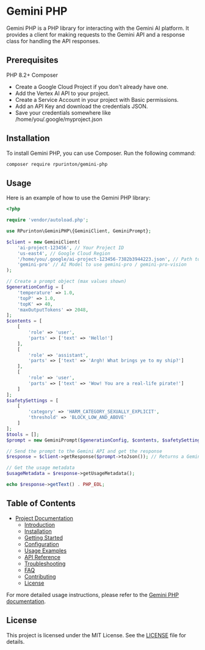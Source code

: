 # Gemini PHP

Gemini PHP is a PHP library for interacting with the Gemini AI platform. It provides a client for making requests to the Gemini API and a response class for handling the API responses.

## Prerequisites

PHP 8.2+
Composer

- Create a Google Cloud Project if you don't already have one.
- Add the Vertex AI API to your project.
- Create a Service Account in your project with Basic permissions.
- Add an API Key and download the credentials JSON.
- Save your credentials somewhere like /home/you/.google/myproject.json
  
## Installation

To install Gemini PHP, you can use Composer. Run the following command:

```bash
composer require rpurinton/gemini-php
```

## Usage

Here is an example of how to use the Gemini PHP library:

```php
<?php

require 'vendor/autoload.php';

use RPurinton\GeminiPHP\{GeminiClient, GeminiPrompt};

$client = new GeminiClient(
    'ai-project-123456', // Your Project ID
    'us-east4', // Google Cloud Region
    '/home/you/.google/ai-project-123456-7382b3944223.json', // Path to Service Account Credentials
    'gemini-pro' // AI Model to use gemini-pro / gemini-pro-vision
);

// Create a prompt object (max values shown)
$generationConfig = [
    'temperature' => 1.0,
    'topP' => 1.0,
    'topK' => 40,
    'maxOutputTokens' => 2048,
];
$contents = [
    [
        'role' => 'user',
        'parts' => ['text' => 'Hello!']
    ],
    [
        'role' => 'assistant',
        'parts' => ['text' => 'Argh! What brings ye to my ship?']
    ],
    [
        'role' => 'user',
        'parts' => ['text' => 'Wow! You are a real-life pirate!']
    ]
];
$safetySettings = [
    [
        'category' => 'HARM_CATEGORY_SEXUALLY_EXPLICIT',
        'threshold' => 'BLOCK_LOW_AND_ABOVE'
    ]
];
$tools = [];
$prompt = new GeminiPrompt($generationConfig, $contents, $safetySettings, $tools);

// Send the prompt to the Gemini API and get the response
$response = $client->getResponse($prompt->toJson()); // Returns a GeminiResponse Object

// Get the usage metadata
$usageMetadata = $response->getUsageMetadata();

echo $response->getText() . PHP_EOL;

```

## Table of Contents

- [Project Documentation](docs/README.md)
  - [Introduction](docs/introduction.md)
  - [Installation](docs/installation.md)
  - [Getting Started](docs/getting-started.md)
  - [Configuration](docs/configuration.md)
  - [Usage Examples](docs/usage-examples.md)
  - [API Reference](docs/api-reference.md)
  - [Troubleshooting](docs/troubleshooting.md)
  - [FAQ](docs/faq.md)
  - [Contributing](docs/contributing.md)
  - [License](docs/license.md)

For more detailed usage instructions, please refer to the [Gemini PHP documentation](docs).

## License

This project is licensed under the MIT License. See the [LICENSE](LICENSE) file for details.
